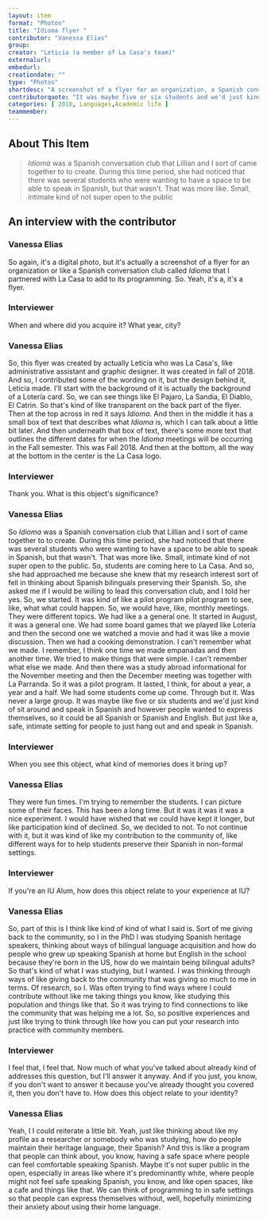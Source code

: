 ```yaml
---
layout: item
format: "Photos"
title: "Idioma flyer "
contributor: "Vanessa Elias"
group: 
creator: "Leticia (a member of La Casa's team)"
externalurl: 
embedurl: 
creationdate: ""
type: "Photos"
shortdesc: "A screenshot of a flyer for an organization, a Spanish conversation club called Idioma, that I partnered with La Casa to add to its programming."
contributorquote: "It was maybe five or six students and we'd just kind of sit around and speak in Spanish and however people wanted to express themselves, so it could be all Spanish or Spanish and English. But it was a safe, intimate setting for people to just hang out and speak in Spanish."
categories: [ 2010, Languages,Academic life ]
teammember: 
---
```


## About This Item

> *Idioma* was a Spanish conversation club that Lillian and I sort of came together to to create. During this time period, she had noticed that there was several students who were wanting to have a space to be able to speak in Spanish, but that wasn't. That was more like. Small, intimate kind of not super open to the public

## An interview with the contributor

### Vanessa Elias

So again, it's a digital photo, but it's actually a screenshot of a flyer for an organization or like a Spanish conversation club called *Idioma* that I partnered with La Casa to add to its programming. So. Yeah, it's a, it's a flyer.

### Interviewer

When and where did you acquire it? What year, city?

### Vanessa Elias

So, this flyer was created by actually Leticia who was La Casa's, like administrative assistant and graphic designer. It was created in fall of 2018. And so, I contributed some of the wording on it, but the design behind it, Leticia made. I'll start with the background of it is actually the background of a Lotería card. So, we can see things like El Pajaro, La Sandia, El Diablo, El Catrin. So that's kind of like transparent on the back part of the flyer. Then at the top across in red it says *Idioma*. And then in the middle it has a small box of text that describes what *Idioma* is, which I can talk about a little bit later. And then underneath that box of text, there's some more text that outlines the different dates for when the *Idioma* meetings will be occurring in the Fall semester. This was Fall 2018. And then at the bottom, all the way at the bottom in the center is the La Casa logo.

### Interviewer

Thank you. What is this object's significance?

### Vanessa Elias

So *Idioma* was a Spanish conversation club that Lillian and I sort of came together to to create. During this time period, she had noticed that there was several students who were wanting to have a space to be able to speak in Spanish, but that wasn't. That was more like. Small, intimate kind of not super open to the public. So, students are coming here to La Casa. And so, she had approached me because she knew that my research interest sort of fell in thinking about Spanish bilinguals preserving their Spanish. So, she asked me if I would be willing to lead this conversation club, and I told her yes. So, we started. It was kind of like a pilot program pilot program to see, like, what what could happen. So, we would have, like, monthly meetings. They were different topics. We had like a a general one. It started in August, it was a general one. We had some board games that we played like Lotería and then the second one we watched a movie and had it was like a movie discussion. Then we had a cooking demonstration. I can't remember what we made. I remember, I think one time we made empanadas and then another time. We tried to make things that were simple. I can't remember what else we made. And then there was a study abroad informational for the November meeting and then the December meeting was together with La Parranda. So it was a pilot program. It lasted, I think, for about a year, a year and a half. We had some students come up come. Through but it. Was never a large group. It was maybe like five or six students and we'd just kind of sit around and speak in Spanish and however people wanted to express themselves, so it could be all Spanish or Spanish and English. But just like a, safe, intimate setting for people to just hang out and and speak in Spanish.

### Interviewer

When you see this object, what kind of memories does it bring up?

### Vanessa Elias

They were fun times. I'm trying to remember the students. I can picture some of their faces. This has been a long time. But it was it was it was a nice experiment. I would have wished that we could have kept it longer, but like participation kind of declined. So, we decided to not. To not continue with it, but it was kind of like my contribution to the community of, like different ways for to help students preserve their Spanish in non-formal settings.


### Interviewer
If you're an IU Alum, how does this object relate to your experience at IU?

### Vanessa Elias

So, part of this is I think like kind of kind of what I said is. Sort of me giving back to the community, so I in the PhD I was studying Spanish heritage speakers, thinking about ways of bilingual language acquisition and how do people who grew up speaking Spanish at home but English in the school because they're born in the US, how do we maintain being bilingual adults? So that's kind of what I was studying, but I wanted. I was thinking through ways of like giving back to the community that was giving so much to me in terms. Of research, so I. Was often trying to find ways where I could contribute without like me taking things you know, like studying this population and things like that. So it was trying to find connections to like the community that was helping me a lot. So, so positive experiences and just like trying to think through like how you can put your research into practice with community members.

### Interviewer

I feel that, I feel that. Now much of what you've talked about already kind of addresses this question, but I'll answer it anyway. And if you just, you know, if you don't want to answer it because you've already thought you covered it, then you don't have to. How does this object relate to your identity?

### Vanessa Elias

Yeah, I I could reiterate a little bit. Yeah, just like thinking about like my profile as a researcher or somebody who was studying, how do people maintain their heritage language, their Spanish? And this is like a program that people can think about, you know, having a safe space where people can feel comfortable speaking Spanish. Maybe it's not super public in the open, especially in areas like where it's predominantly white, where people might not feel safe speaking Spanish, you know, and like open spaces, like a cafe and things like that. We can think of programming to in safe settings so that people can express themselves without, well, hopefully minimizing their anxiety about using their home language.
